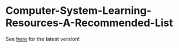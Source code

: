 # Computer-System-Learning-Resources-A-Recommended-List

See [here](https://www.overleaf.com/read/txqjnjxyxqqx) for the latest version!
